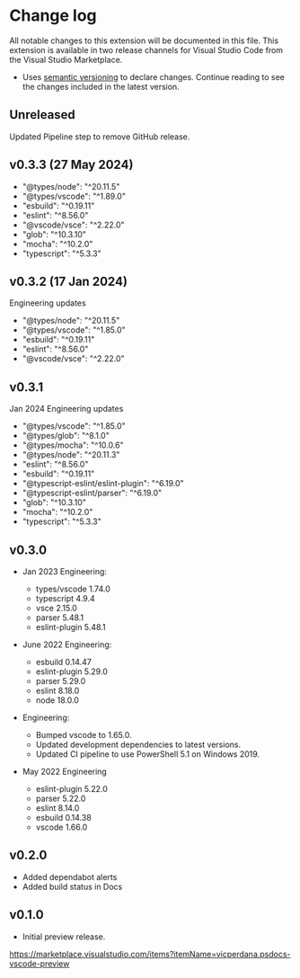 # Change log

All notable changes to this extension will be documented in this file.
This extension is available in two release channels for Visual Studio Code from the Visual Studio Marketplace.

  - Uses [semantic versioning](http://semver.org/) to declare changes.
Continue reading to see the changes included in the latest version.

## Unreleased
Updated Pipeline step to remove GitHub release.

## v0.3.3 (27 May 2024)
- "@types/node": "^20.11.5"
- "@types/vscode": "^1.89.0"
- "esbuild": "^0.19.11"
- "eslint": "^8.56.0"
- "@vscode/vsce": "^2.22.0"
- "glob": "^10.3.10"
- "mocha": "^10.2.0"
- "typescript": "^5.3.3"

## v0.3.2 (17 Jan 2024)
Engineering updates
- "@types/node": "^20.11.5"
- "@types/vscode": "^1.85.0"
- "esbuild": "^0.19.11"
- "eslint": "^8.56.0"
- "@vscode/vsce": "^2.22.0"

## v0.3.1
Jan 2024 Engineering updates
- "@types/vscode": "^1.85.0"
- "@types/glob": "^8.1.0"
- "@types/mocha": "^10.0.6"
- "@types/node": "^20.11.3"
- "eslint": "^8.56.0"
- "esbuild": "^0.19.11"
- "@typescript-eslint/eslint-plugin": "^6.19.0"
- "@typescript-eslint/parser": "^6.19.0"
- "glob": "^10.3.10"
- "mocha": "^10.2.0"
- "typescript": "^5.3.3"


## v0.3.0

- Jan 2023 Engineering:
  - types/vscode 1.74.0
  - typescript 4.9.4
  - vsce 2.15.0
  - parser 5.48.1
  - eslint-plugin 5.48.1

- June 2022 Engineering:
  - esbuild 0.14.47
  - eslint-plugin 5.29.0
  - parser 5.29.0
  - eslint 8.18.0
  - node 18.0.0

- Engineering:
  - Bumped vscode to 1.65.0.
  - Updated development dependencies to latest versions.
  - Updated CI pipeline to use PowerShell 5.1 on Windows 2019.

- May 2022 Engineering
  - eslint-plugin 5.22.0
  - parser 5.22.0
  - eslint 8.14.0
  - esbuild 0.14.38
  - vscode 1.66.0

## v0.2.0

- Added dependabot alerts
- Added build status in Docs

## v0.1.0

- Initial preview release.

https://marketplace.visualstudio.com/items?itemName=vicperdana.psdocs-vscode-preview
